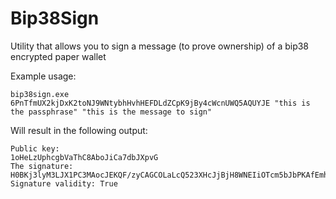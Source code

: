 # Bip38Sign
Utility that allows you to sign a message (to prove ownership) of a bip38 encrypted paper wallet

Example usage:

    bip38sign.exe 6PnTfmUX2kjDxK2toNJ9WNtybhHvhHEFDLdZCpK9jBy4cWcnUWQ5AQUYJE "this is the passphrase" "this is the message to sign"

Will result in the following output:

    Public key:
    1oHeLzUphcgbVaThC8AboJiCa7dbJXpvG
    The signature:
    H0BKj3lyM3LJX1PC3MAocJEKQF/zyCAGCOLaLcQ523XHcJjBjH8WNEIiOTcm5bJbPKAfEmhAO5cAdJI7sUqhCtE=
    Signature validity: True
  
